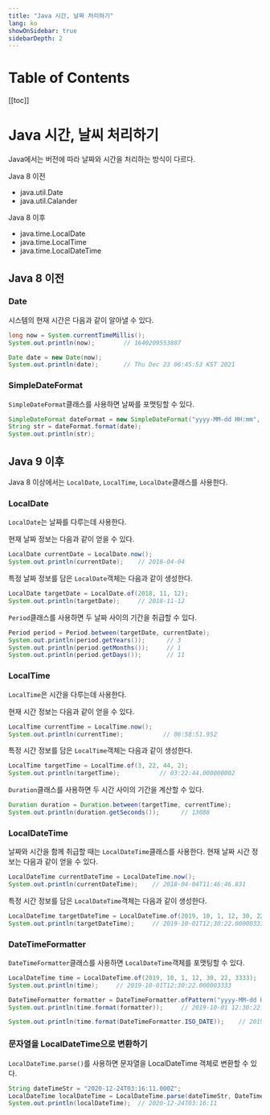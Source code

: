 ```yaml
---
title: "Java 시간, 날짜 처리하기"
lang: ko
showOnSidebar: true
sidebarDepth: 2
---
```


# Table of Contents
[[toc]]

# Java 시간, 날씨 처리하기
Java에서는 버전에 따라 날짜와 시간을 처리하는 방식이 다르다.

Java 8 이전
- java.util.Date
- java.util.Calander

Java 8 이후
- java.time.LocalDate
- java.time.LocalTime
- java.time.LocalDateTime

## Java 8 이전

### Date
시스템의 현재 시간은 다음과 같이 알아낼 수 있다.
``` java
long now = System.currentTimeMillis();
System.out.println(now);        // 1640209553887

Date date = new Date(now);
System.out.println(date);       // Thu Dec 23 06:45:53 KST 2021
```

### SimpleDateFormat
`SimpleDateFormat`클래스를 사용하면 날짜를 포맷팅할 수 있다.
``` java
SimpleDateFormat dateFormat = new SimpleDateFormat("yyyy-MM-dd HH:mm", Locale.getDefault());
String str = dateFormat.format(date);
System.out.println(str);        
```

## Java 9 이후
Java 8 이상에서는 `LocalDate`, `LocalTime`, `LocalDate`클래스를 사용한다.

### LocalDate
`LocalDate`는 날짜를 다루는데 사용한다.

현재 날짜 정보는 다음과 같이 얻을 수 있다.
``` java
LocalDate currentDate = LocalDate.now();
System.out.println(currentDate);    // 2018-04-04
```
특정 날짜 정보를 담은 `LocalDate`객체는 다음과 같이 생성한다.
``` java
LocalDate targetDate = LocalDate.of(2018, 11, 12);
System.out.println(targetDate);     // 2018-11-12
```
`Period`클래스를 사용하면 두 날짜 사이의 기간을 취급할 수 있다.
``` java
Period period = Period.between(targetDate, currentDate);
System.out.println(period.getYears());      // 3
System.out.println(period.getMonths());     // 1
System.out.println(period.getDays());       // 11
```

### LocalTime
`LocalTime`은 시간을 다루는데 사용한다.

현재 시간 정보는 다음과 같이 얻을 수 있다.
``` java
LocalTime currentTime = LocalTime.now();
System.out.println(currentTime);           // 06:58:51.952
```
특정 시간 정보를 담은 `LocalTime`객체는 다음과 같이 생성한다.
``` java
LocalTime targetTime = LocalTime.of(3, 22, 44, 2);
System.out.println(targetTime);           // 03:22:44.000000002
```
`Duration`클래스를 사용하면 두 시간 사이의 기간을 계산할 수 있다.
``` java
Duration duration = Duration.between(targetTime, currentTime);
System.out.println(duration.getSeconds());      // 13088
```

### LocalDateTime
날짜와 시간을 함께 취급할 때는 `LocalDateTime`클래스를 사용한다.
현재 날짜 시간 정보는 다음과 같이 얻을 수 있다.
``` java
LocalDateTime currentDateTime = LocalDateTime.now();
System.out.println(currentDateTime);    // 2018-04-04T11:46:46.831
```
특정 시간 정보를 담은 `LocalDateTime`객체는 다음과 같이 생성한다.
``` java
LocalDateTime targetDateTime = LocalDateTime.of(2019, 10, 1, 12, 30, 22, 3333);
System.out.println(targetDateTime);     // 2019-10-01T12:30:22.000003333
```

### DateTimeFormatter
`DateTimeFormatter`클래스를 사용하면 `LocalDateTime`객체를 포맷팅할 수 있다.
``` java
LocalDateTime time = LocalDateTime.of(2019, 10, 1, 12, 30, 22, 3333);
System.out.println(time);     // 2019-10-01T12:30:22.000003333

DateTimeFormatter formatter = DateTimeFormatter.ofPattern("yyyy-MM-dd HH:mm:ss");
System.out.println(time.format(formatter));     // 2019-10-01 12:30:22

System.out.println(time.format(DateTimeFormatter.ISO_DATE));    // 2019-10-01
```

### 문자열을 LocalDateTime으로 변환하기
`LocalDateTime.parse()`를 사용하면 문자열을 LocalDateTime 객체로 변환할 수 있다.
``` java
String dateTimeStr = "2020-12-24T03:16:11.000Z";
LocalDateTime localDateTime = LocalDateTime.parse(dateTimeStr, DateTimeFormatter.ISO_DATE_TIME);
System.out.println(localDateTime);  // 2020-12-24T03:16:11
```